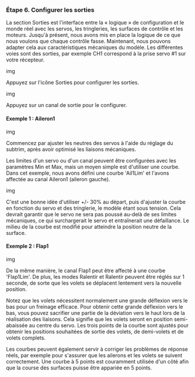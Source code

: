 ### Étape 6. Configurer les sorties

La section Sorties est l'interface entre la « logique » de configuration et le monde réel avec les servos, les tringleries, les surfaces de contrôle et les moteurs. Jusqu'à présent, nous avons mis en place la logique de ce que nous voulons que chaque contrôle fasse. Maintenant, nous pouvons adapter cela aux caractéristiques mécaniques du modèle. Les différentes voies sont des sorties, par exemple CH1 correspond à la prise servo #1 sur votre récepteur.

img

Appuyez sur l'icône Sorties pour configurer les sorties.

img

Appuyez sur un canal de sortie pour le configurer.

#### Exemple 1 : Aileron1

img

Commencez par ajuster les neutres des servos à l'aide du réglage du subtrim, après avoir optimisé les liaisons mécaniques.

Les limites d'un servo ou d'un canal peuvent être configurées avec les paramètres Min et Max, mais un moyen simple est d'utiliser une courbe. Dans cet exemple, nous avons défini une courbe 'Ail1Lim' et l'avons affectée au canal Aileron1 (aileron gauche).

img

C'est une bonne idée d'utiliser +/- 30% au départ, puis d'ajuster la courbe en fonction du servo et des tringlerie, le modèle étant sous tension. Cela devrait garantir que le servo ne sera pas poussé au-delà de ses limites mécaniques, ce qui surchargerait le servo et entraînerait une défaillance. Le milieu de la courbe est modifié pour atteindre la position neutre de la surface.

#### Exemple 2 : Flap1

img

De la même manière, le canal Flap1 peut être affecté à une courbe 'Flap1Lim'. De plus, les modes Ralentir et Ralentir peuvent être réglés sur 1 seconde, de sorte que les volets se déplacent lentement vers la nouvelle position.

Notez que les volets nécessitent normalement une grande déflexion vers le bas pour un freinage efficace. Pour obtenir cette grande déflexion vers le bas, vous pouvez sacrifier une partie de la déviation vers le haut lors de la réalisation des liaisons. Cela signifie que les volets seront en position semi-abaissée au centre du servo. Les trois points de la courbe sont ajustés pour obtenir les positions souhaitées de sortie des volets, de demi-volets et de volets complets.

Les courbes peuvent également servir à corriger les problèmes de réponse réels, par exemple pour s'assurer que les ailerons et les volets se suivent correctement. Une courbe à 5 points est couramment utilisée d'un côté afin que la course des surfaces puisse être appariée en 5 points.